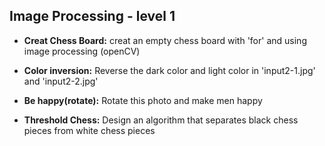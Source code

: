 ## Image Processing - level 1 

- **Creat Chess Board:** creat an empty chess board with 'for' and using image processing (openCV)

- **Color inversion:** Reverse the dark color and light color in 'input2-1.jpg' and 'input2-2.jpg'

- **Be happy(rotate):** Rotate this photo and make men happy

- **Threshold Chess:** Design an algorithm that separates black chess pieces from white chess pieces
